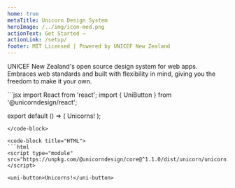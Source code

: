 ```yaml
---
home: true
metaTitle: Unicorn Design System
heroImage: /../img/icon-med.png
actionText: Get Started →
actionLink: /setup/
footer: MIT Licensed | Powered by UNICEF New Zealand
---
```


UNICEF New Zealand's open source design system for web apps.
Embraces web standards and built with flexibility in mind, giving
you the freedom to make it your own. 
 
<code-group>
<code-block title="React">
```jsx
import React from 'react';
import { UniButton } from '@unicorndesign/react';

export default () => (
  <UniButton>Unicorns!</UniButton>
);
```
</code-block>

<code-block title="HTML">
```html
<script type="module" src="https://unpkg.com/@unicorndesign/core@^1.1.0/dist/unicorn/unicorn.esm.js"></script>

<uni-button>Unicorns!</uni-button>
```
</code-block>
</code-group>